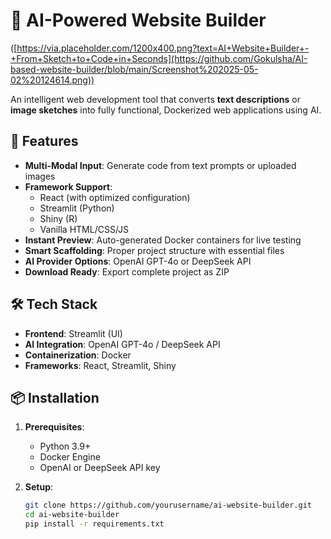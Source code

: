 # 🚀 AI-Powered Website Builder

([https://via.placeholder.com/1200x400.png?text=AI+Website+Builder+-+From+Sketch+to+Code+in+Seconds](https://github.com/Gokulsha/AI-based-website-builder/blob/main/Screenshot%202025-05-02%20124614.png))

An intelligent web development tool that converts **text descriptions** or **image sketches** into fully functional, Dockerized web applications using AI.

## 🌟 Features

- **Multi-Modal Input**: Generate code from text prompts or uploaded images
- **Framework Support**:
  - React (with optimized configuration)
  - Streamlit (Python)
  - Shiny (R)
  - Vanilla HTML/CSS/JS
- **Instant Preview**: Auto-generated Docker containers for live testing
- **Smart Scaffolding**: Proper project structure with essential files
- **AI Provider Options**: OpenAI GPT-4o or DeepSeek API
- **Download Ready**: Export complete project as ZIP

## 🛠️ Tech Stack

- **Frontend**: Streamlit (UI)
- **AI Integration**: OpenAI GPT-4o / DeepSeek API
- **Containerization**: Docker
- **Frameworks**: React, Streamlit, Shiny

## 📦 Installation

1. **Prerequisites**:
   - Python 3.9+
   - Docker Engine
   - OpenAI or DeepSeek API key

2. **Setup**:
   ```bash
   git clone https://github.com/yourusername/ai-website-builder.git
   cd ai-website-builder
   pip install -r requirements.txt
